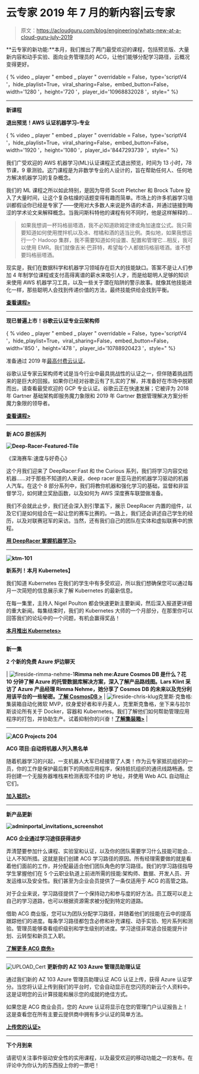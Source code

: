 # 云专家 2019 年 7 月的新内容|云专家

> 原文：<https://acloudguru.com/blog/engineering/whats-new-at-a-cloud-guru-july-2019>

**云专家的新功能:**本月，我们推出了两门最受欢迎的课程，包括预览版、大量新内容和动手实验、面向业务管理员的 ACG，让他们能够分配学习路径，云概况变得更好。

{ % video _ player " embed _ player " overridable = False，type='scriptV4 '，hide_playlist=True，viral_sharing=False，embed_button=False，width='1280 '，height='720 '，player_id='10968832028 '，style=" %}

* * *

**新课程**

**退出预览！AWS 认证机器学习–专业**

{ % video _ player " embed _ player " overridable = False，type='scriptV4 '，hide_playlist=True，viral_sharing=False，embed_button=False，width='1920 '，height='1080 '，player_id='8447293739 '，style=" %}

我们广受欢迎的 AWS 机器学习(ML)认证课程正式退出预览，时间为 13 小时，78 节课，9 章测验。这门课程是为非数学专业的人设计的，旨在帮助任何人、任何地方解决机器学习的复杂概念。

我们的 ML 课程之所以如此特别，是因为导师 Scott Pletcher 和 Brock Tubre 投入了大量时间，让这个复杂枯燥的话题变得有趣而简单。市场上的许多机器学习培训都假设你已经是专家了——使用对大多数人来说是外语的术语，并通过链接到晦涩的学术论文来解释概念。当我问斯科特他的课程有何不同时，他是这样解释的…

> 如果我想调一杯玛格丽塔酒，我不必知道欧姆定律或角加速度公式。我只需要知道如何使用搅拌机以及冰、柑橘和酒的适当比例。类似地，如果我想运行一个 Hadoop 集群，我不需要知道如何设置、配置和管理它…相反，我可以使用 EMR。我们就像吉米·巴菲特，希望每个人都做玛格丽塔酒。谁不想要玛格丽塔酒。

现实是，我们在数据科学和机器学习领域存在巨大的技能缺口。答案不是让人们参加 4 年制学位课程或支付高得离谱的薪水来吸引人才，而是给聪明人足够的知识来使用 AWS 机器学习工具，以及一些关于潜在陷阱的警示故事。就像其他技能进化一样，那些聪明人会找到传递价值的方法，最终技能供给会找到平衡。

**[查看课程>](https://acloud.guru/learn/aws-certified-machine-learning-specialty)**

* * *

**现已普遍上市！谷歌云认证专业云架构师**

{ % video _ player " embed _ player " overridable = False，type='scriptV4 '，hide_playlist=True，viral_sharing=False，embed_button=False，width='850 '，height='478 '，player_id='10788920423 '，style=" %}

准备通过 2019 年[最高付费云认证](https://info.acloud.guru/resources/what-are-top-paying-cloud-certifications-for-2019)。

谷歌认证专家云架构师考试是当今行业中最具挑战性的认证之一，但伴随着挑战而来的是巨大的回报。如果你已经对谷歌云有了扎实的了解，并准备好在市场中脱颖而出，请查看最受欢迎的 GCP 专业认证。谷歌云正在快速发展；它被评为 2018 年 Gartner 基础架构即服务魔力象限和 2019 年 Gartner 数据管理解决方案分析魔力象限的领导者。

**[查看课程>](https://acloud.guru/learn/gcp-certified-professional-cloud-architect)**

* * *

**新 ACG 原创系列**

**![Deep-Racer-Featured-Tile](img/00d5498e1ca84fac0f89de7298b87276.png)**

《深海赛车:速度与好奇心》

这个月我们迎来了 DeepRacer:Fast 和 the Curious 系列，我们将学习内容交给机器……对于那些不知道的人来说，deep racer 是亚马逊的机器学习驱动的机器人汽车。在这个 8 部分系列中，我们将教你机器和强化学习的基础，监督和非监督学习，如何建立奖励函数，以及如何为 AWS 深度赛车联盟做准备。

我们不会就此止步，我们还会深入到引擎盖下，展示 DeepRacer 内置的组件，以及它们是如何组合在一起让您的赛车比赛的。一路上，我们还会讲述自己学生的经历，以及对联赛冠军的采访。当然，还有我们自己的团队在实体和虚拟联赛中的旅程。

**[用 DeepRacer 掌握机器学习>](https://acloud.guru/series/deepracer)**

* * *

**![ktm-101](img/6d8393d6e6e0af45ff9965acdd7bd0f8.png)**

**新系列！本月 Kubernetes】**

我们知道 Kubernetes 在我们的学生中有多受欢迎，所以我们想确保您可以通过每月一次简短的信息展示来了解 Kubernetes 的最新信息。

在每一集里，主持人 Nigel Poulton 都会快速更新主要新闻，然后深入报道更详细的重大新闻。每集结束时，我们的 Kubernetes 大师的一个月部分，在那里你可以回答我们的论坛中的一个问题，有机会赢得奖品！

**[本月推出 Kubernetes>](https://acloud.guru/series/kubernetes-this-month)**

* * *

**新一集**

**2 个新的免费 Azure 炉边聊天**

| ![fireside-rimma-nehme-1](img/ff31f0e90b92eade66fcf8525cdfd049.png)**Rimma neh me:Azure Cosmos DB 是什么？**花 10 分钟了解 Azure 的托管数据库解决方案，深入了解产品路线图。Lars Klint 采访了 Azure 产品经理 Rimma Nehme，她分享了 Cosmos DB 的未来以及充分利用该平台的一些秘密。**[了解 CosmosDB >](https://acloud.guru/series/azure-chats/view/114)** | ![fireside-chris-klug](img/c280401dc238927a34a868c8bca4170f.png)克里斯·克鲁格:集装箱自动化微软 MVP，纹身爱好者和半丹麦人，克里斯克鲁格，坐下来与拉尔斯谈论所有关于 Docker，容器和 Kubernetes。我们了解他们如何帮助管理应用程序的打包，并协助生产。试着抑制你的兴奋！**[了解集装箱>](https://acloud.guru/series/azure-chats/view/115)** |

* * *

**![ACG Projects 204](img/1581954377bad0d4660ee6ad5f0216da.png)**

**ACG 项目:自动将机器人列入黑名单**

随着机器学习的兴起，一支机器人大军已经接管了人类！作为云专家抵抗组织的一员，你的工作是保护最后剩下的网络应用程序，保持抵抗组织的通讯线路畅通。您将创建一个无服务器堆栈来检测表现不佳的 IP 地址，并使用 Web ACL 自动阻止它们。

**[加入抵抗>](https://acloud.guru/series/acg-projects/view/204)**

* * *

**新产品更新**

**![adminportal_invitations_screenshot](img/afff06248db8e1af662ec5936e55e5ca.png)**

**ACG 企业通过学习途径获得进步**

弄清楚要参加什么课程、实验室和认证，以及你的团队需要学习什么技能可能会…让人不知所措。这就是我们创建 ACG 学习路径的原因。所有经理需要做的就是看着他们面前的工作，并分配最适合他们团队角色的学习路径。我们的学习路径指导学生掌握他们在 5 个云职业轨道上前进所需的技能:架构师、数据、开发人员、开发运维以及安全性。我们甚至为企业会员提供了一条仅适用于 ACG 的高管之路。

对于企业来说，学习路径提供了一个保持动力和参与度的好方法。员工既可以走上自己的学习道路，也可以根据资源需求被分配到特定的道路。

借助 ACG 商业版，您可以为团队分配学习路径，并随着他们的技能在云中的提高跟踪他们的进度。每条学习路径都包含必修和补充课程、动手实验、短片系列和测验。管理员能够查看组织级别和学生级别的进度。学习途径非常适合技能提升计划、云转型和新员工入职。

**[了解更多 ACG 商务>](https://acloud.guru/cloud-training-for-business)**

* * *

![UPLOAD_Cert](img/a92c5186f9e4c760b4491df83a0f52e5.png) **更新你的 AZ 103 Azure 管理员助理认证**

通过我们新的 AZ 103 Azure 管理员助理认证 ACG 认证上传，获得 Azure 认证学分。当您将认证上传到我们的平台时，它会自动显示在您闪亮的新云个人资料中。这是证明您的云计算技能和展示您的成就的绝佳方式。

如果您是 ACG 商业会员，您的 Azure 认证将显示在您的管理门户认证报告上！这是查看您在所有主要云提供商中拥有多少认证的简单方法。

**[上传您的认证>](https://acloud.guru/certifications/step0)**

* * *

**下个月到来**

请密切关注事件驱动安全性的实用课程，以及最受欢迎的移动功能之一的发布。在评论中为你认为的东西投上你的一票吧！